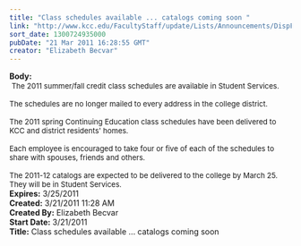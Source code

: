 ```yaml
---
title: "Class schedules available ... catalogs coming soon "
link: "http://www.kcc.edu/FacultyStaff/update/Lists/Announcements/DispForm.aspx?ID=173"
sort_date: 1300724935000
pubDate: "21 Mar 2011 16:28:55 GMT"
creator: "Elizabeth Becvar"
---
```


<div><b>Body:</b> <div class=ExternalClassD015D29FD09E465C900E9E9FADBF8E5E><div> <font size=2>The 2011 summer/fall credit class schedules are available in Student Services.</font></div><font size=2>
<div><br>The schedules are no longer mailed to every address in the college district.</div>
<div><br>The 2011 spring Continuing Education class schedules have been delivered to KCC and district residents' homes.</div>
<div><br>Each employee is encouraged to take four or five of each of the schedules to share with spouses, friends and others. </div>
<div><br>The 2011-12 catalogs are expected to be delivered to the college by March 25. They will be in Student Services.<br></div></font></div></div>
<div><b>Expires:</b> 3/25/2011</div>
<div><b>Created:</b> 3/21/2011 11:28 AM</div>
<div><b>Created By:</b> Elizabeth Becvar</div>
<div><b>Start Date:</b> 3/21/2011</div>
<div><b>Title:</b> Class schedules available ... catalogs coming soon </div>
